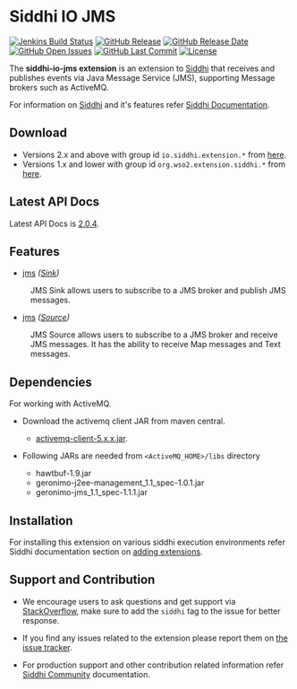 Siddhi IO JMS
===================

  [![Jenkins Build Status](https://wso2.org/jenkins/job/siddhi/job/siddhi-io-jms/badge/icon)](https://wso2.org/jenkins/job/siddhi/job/siddhi-io-jms/)
  [![GitHub Release](https://img.shields.io/github/release/siddhi-io/siddhi-io-jms.svg)](https://github.com/siddhi-io/siddhi-io-jms/releases)
  [![GitHub Release Date](https://img.shields.io/github/release-date/siddhi-io/siddhi-io-jms.svg)](https://github.com/siddhi-io/siddhi-io-jms/releases)
  [![GitHub Open Issues](https://img.shields.io/github/issues-raw/siddhi-io/siddhi-io-jms.svg)](https://github.com/siddhi-io/siddhi-io-jms/issues)
  [![GitHub Last Commit](https://img.shields.io/github/last-commit/siddhi-io/siddhi-io-jms.svg)](https://github.com/siddhi-io/siddhi-io-jms/commits/master)
  [![License](https://img.shields.io/badge/License-Apache%202.0-blue.svg)](https://opensource.org/licenses/Apache-2.0)

The **siddhi-io-jms extension** is an extension to <a target="_blank" href="https://wso2.github.io/siddhi">Siddhi</a> that receives and publishes events via Java Message Service (JMS), supporting Message brokers such as ActiveMQ.

For information on <a target="_blank" href="https://siddhi.io/">Siddhi</a> and it's features refer <a target="_blank" href="https://siddhi.io/redirect/docs.html">Siddhi Documentation</a>. 

## Download

* Versions 2.x and above with group id `io.siddhi.extension.*` from <a target="_blank" href="https://mvnrepository.com/artifact/io.siddhi.extension.io.jms/siddhi-io-jms/">here</a>.
* Versions 1.x and lower with group id `org.wso2.extension.siddhi.*` from <a target="_blank" href="https://mvnrepository.com/artifact/org.wso2.extension.siddhi.io.jms/siddhi-io-jms">here</a>.

## Latest API Docs 

Latest API Docs is <a target="_blank" href="https://siddhi-io.github.io/siddhi-io-jms/api/2.0.4">2.0.4</a>.

## Features

* <a target="_blank" href="https://siddhi-io.github.io/siddhi-io-jms/api/2.0.4/#jms-sink">jms</a> *(<a target="_blank" href="http://siddhi.io/en/v5.1/docs/query-guide/#sink">Sink</a>)*<br> <div style="padding-left: 1em;"><p><p style="word-wrap: break-word;margin: 0;">JMS Sink allows users to subscribe to a JMS broker and publish JMS messages.</p></p></div>
* <a target="_blank" href="https://siddhi-io.github.io/siddhi-io-jms/api/2.0.4/#jms-source">jms</a> *(<a target="_blank" href="http://siddhi.io/en/v5.1/docs/query-guide/#source">Source</a>)*<br> <div style="padding-left: 1em;"><p><p style="word-wrap: break-word;margin: 0;">JMS Source allows users to subscribe to a JMS broker and receive JMS messages. It has the ability to receive Map messages and Text messages.</p></p></div>

## Dependencies 

For working with ActiveMQ. 

* Download the activemq client JAR from maven central.

    - [activemq-client-5.x.x.jar](http://central.maven.org/maven2/org/apache/activemq/activemq-client/5.9.0/activemq-client-5.9.0.jar).
    
* Following JARs are needed from `<ActiveMQ_HOME>/libs` directory

    - hawtbuf-1.9.jar
    - geronimo-j2ee-management_1.1_spec-1.0.1.jar
    - geronimo-jms_1.1_spec-1.1.1.jar

## Installation

For installing this extension on various siddhi execution environments refer Siddhi documentation section on <a target="_blank" href="https://siddhi.io/redirect/add-extensions.html">adding extensions</a>.

## Support and Contribution

* We encourage users to ask questions and get support via <a target="_blank" href="https://stackoverflow.com/questions/tagged/siddhi">StackOverflow</a>, make sure to add the `siddhi` tag to the issue for better response.

* If you find any issues related to the extension please report them on <a target="_blank" href="https://github.com/siddhi-io/siddhi-execution-string/issues">the issue tracker</a>.

* For production support and other contribution related information refer <a target="_blank" href="https://siddhi.io/community/">Siddhi Community</a> documentation.
